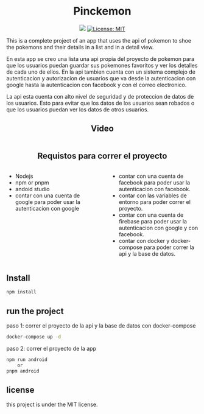 <h1 align="center"> Pinckemon </h1>
<p align="center">
  <img src="https://img.shields.io/badge/Version-1.0.0-blue.svg?cacheSeconds=2592000" />
  <a href="" target="_blank">
    <img alt="License: MIT" src="https://img.shields.io/badge/License-MIT-yellow.svg" />
  </a>
</p>

This is a complete project of an app that uses the api of pokemon to shoe the pokemons and their details in a list and in a detail view.

En esta app se creo una lista una api propia del proyecto de pokemon para que los usuarios puedan guardar sus pokemones favoritos y ver los detalles de cada uno de ellos. En la api tambien cuenta con un sistema complejo de autenticacion y autorizacion de usuarios que va desde la autenticacion con google hasta la autenticacion con facebook y con el correo electronico.

La api esta cuenta con alto nivel de seguridad y de proteccion de datos de los usuarios. Esto para evitar que los datos de los usuarios sean robados o que los usuarios puedan ver los datos de otros usuarios.
<h2 align="center"> Video</h2>
<p align="center">
  <img src="" />
</p>

<h2 align="center" >Requistos para correr el proyecto</h2>

<div style="display: flex; gap:40px;">
    <div style="width: 50%; ">
        <ul>
            <li>
                 Nodejs
            </li>
            <li>
                 npm or pnpm
            </li>
            <li>
                andoid studio
            </li>
            <li>
                 contar con una cuenta de google para poder usar la autenticacion con google
            </li>
        </ul>
    </div>
    <div style="width: 50%; ">
        <ul>
            <li>        
                contar con una cuenta de facebook para poder usar la autenticacion con facebook.
            </li>
            <li>            
                 contar con las variables de entorno para poder correr el proyecto.
            </li>
            <li>                
                contar con una cuenta de firebase para poder usar la autenticacion con google y con facebook.
            </li>
            <li>                 
                contar con docker y docker-compose para poder correr la api y la base de datos.
            </li>
        </ul>
    </div>
</div>


## Install

```sh
npm install
```
## run the project
paso 1: correr el proyecto de la api y la base de datos con docker-compose
```sh
docker-compose up -d
``` 
paso 2: correr el proyecto de la app
```sh
npm run android 
    or 
pnpm android
```

## license
this project is under the MIT license.